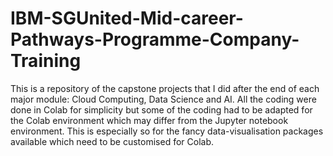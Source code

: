 # IBM-SGUnited-Mid-career-Pathways-Programme-Company-Training

  This is a repository of the capstone projects that I did after the end of each major module: Cloud Computing, Data Science and AI.  All the coding were done in Colab for simplicity but some of the coding had to be adapted for the Colab environment which may differ from the Jupyter notebook environment.  This is especially so for the fancy data-visualisation packages available which need to be customised for Colab.  
